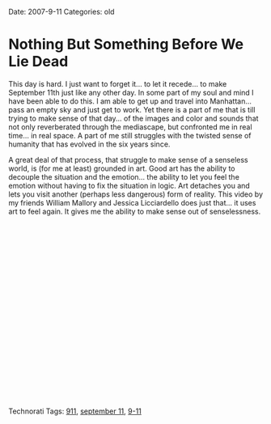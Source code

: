 Date: 2007-9-11
Categories: old

# Nothing But Something Before We Lie Dead

This day is hard. I just want to forget it... to let it recede... to make September 11th just like any other day.  In some part of my soul and mind I have been able to do this.  I am able to get up and travel into Manhattan... pass an empty sky and just get to work.  Yet there is a part of me that is till trying to make sense of that day... of the images and color and sounds that not only reverberated through the mediascape, but confronted me in real time... in real space.  A part of me still struggles with the twisted sense of humanity that has evolved in the six years since.

A great deal of that process, that struggle to make sense of a senseless world, is (for me at least) grounded in art.  Good art has the ability to decouple the situation and the emotion... the ability to let you feel the emotion without having to fix the situation in logic.  Art detaches you and lets you visit another (perhaps less dangerous) form of reality.  This video by my friends William Mallory and Jessica Licciardello  does just that... it uses art to feel again.  It gives me the ability to make sense out of senselessness.

<object width="425" height="350"><param name="movie" value="http://www.youtube.com/v/xpKO6GTEYYA"></param><param name="wmode" value="transparent"></param><embed src="http://www.youtube.com/v/xpKO6GTEYYA" type="application/x-shockwave-flash" width="425" height="350"></embed></object>




<!-- Technorati Tags Start -->
<p>Technorati Tags:
<a href="http://technorati.com/tag/911" rel="tag">911</a>, <a href="http://technorati.com/tag/september%2011" rel="tag">september 11</a>, <a href="http://technorati.com/tag/9-11" rel="tag">9-11</a>
</p>
<!-- Technorati Tags End -->
